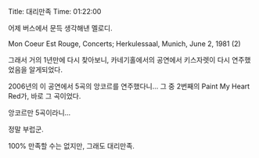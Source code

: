 Title: 대리만족
Time: 01:22:00

어제 버스에서 문득 생각해낸 멜로디.

Mon Coeur Est Rouge, Concerts; Herkulessaal, Munich, June 2, 1981 (2)

  
그래서 거의 1년만에 다시 찾아보니, 카네기홀에서의 공연에서 키스자렛이 다시 연주했었음을 알게되었다.

2006년의 이 공연에서 5곡의 앙코르를 연주했다니... 그 중 2번째의 Paint My Heart Red가, 바로 그 곡이었다.

  
앙코르만 5곡이라니...

정말 부럽군.

  
100% 만족할 수는 없지만, 그래도 대리만족.

  

